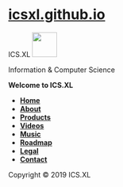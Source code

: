 # <a href="https://icsxl.github.io">icsxl.github.io</a>
ICS.XL <img src="http://icsxl.github.io/ics.xl 1.jpg" width="50"/>

Information & Computer Science

<b>Welcome to ICS.XL</b>

<ul>
  <li><b><a href="https://icsxl.github.io/" target="_blank">Home</a></b></li>
  <li><b><a href="https://ics.xl.ag/about" target="_blank">About</a></b></li>
  <li><b><a href="https://ics.xl.ag/products" target="_blank">Products</a></b></li>
  <li><b><a href="https://ics.xl.ag/videos" target="_blank">Videos</a></b></li>
  <li><b><a href="https://ics.xl.ag/music" target="_blank">Music</a></b></li>
  <li><b><a href="https://ics.xl.ag/roadmap" target="_blank">Roadmap</a></b></li>
  <li><b><a href="https://ics.xl.ag/legal" target="_blank">Legal</a></b></li>
  <li><b><a href="https://ics.xl.ag/contact" target="_blank">Contact</a></b></li>
</ul>

Copyright © 2019 ICS.XL
